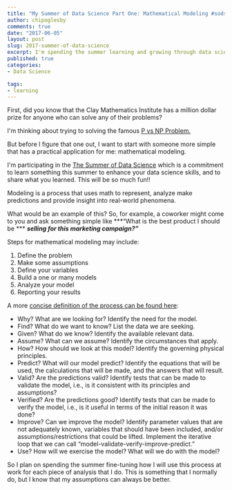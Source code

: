 ```yaml
---
title: "My Summer of Data Science Part One: Mathematical Modeling #sods17"
author: chipoglesby
comments: true
date: "2017-06-05"
layout: post
slug: 2017-summer-of-data-science
excerpt: I'm spending the summer learning and growing through data science
published: true
categories:
- Data Science

tags:
- learning
---
```


First, did you know that the Clay Mathematics Institute has a million dollar 
prize for anyone who can solve any of their problems?

I'm thinking about trying to solving the famous 
[P vs NP Problem.](http://www.claymath.org/millennium-problems/p-vs-np-problem)

But before I figure that one out, I want to start with someone more simple that
has a practical application for me: mathematical modeling.

I'm participating in the [The Summer of Data Science](https://www.becomingadatascientist.com/2017/05/29/summer-of-data-science-2017/)
which is a commitment to learn something this summer to enhance your data 
science skills, and to share what you learned. This will be so much fun!!

Modeling is a process that uses math to represent, analyze make predictions and 
provide insight into real-world phenomena.

What would be an example of this? So, for example, a coworker might come to you 
and ask something simple like ***“What is the best product I should be ***
***selling for this marketing campaign?”***

Steps for mathematical modeling may include:

1. Define the problem
1. Make some assumptions
1. Define your variables
1. Build a one or many models
1. Analyze your model
1. Reporting your results

A more [concise definition of the process can be found here](https://www.sfu.ca/~vdabbagh/Chap1-modeling.pdf):

 * Why? What are we looking for? Identify the need for the model.
 * Find? What do we want to know? List the data we are seeking.
 * Given? What do we know? Identify the available relevant data.
 * Assume? What can we assume? Identify the circumstances that apply.
 * How? How should we look at this model? Identify the governing physical 
 principles.
 * Predict? What will our model predict? Identify the equations that will be 
 used, the calculations that will be made, and the answers that will result.
 * Valid? Are the predictions valid? Identify tests that can be made
to validate the model, i.e., is it consistent with its principles and
assumptions?
 * Verified? Are the predictions good? Identify tests that can be made
to verify the model, i.e., is it useful in terms of the initial reason it was 
done?
 * Improve? Can we improve the model? Identify parameter values that
are not adequately known, variables that should have been included,
and/or assumptions/restrictions that could be lifted. Implement the
iterative loop that we can call “model-validate-verify-improve-predict.”
 * Use? How will we exercise the model? What will we do with the model?

 So I plan on spending the summer fine-tuning how I will use this process at
 work for each piece of analysis that I do. This is something that I normally
 do, but I know that my assumptions can always be better.
